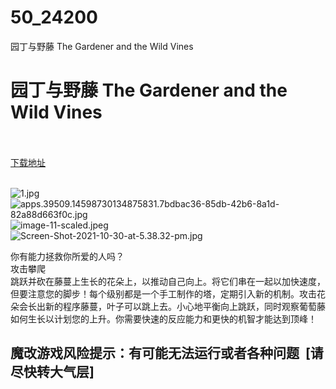 # 50_24200
园丁与野藤 The Gardener and the Wild Vines
# 园丁与野藤 The Gardener and the Wild Vines
 <br/></br>
[下载地址](https://www.switch520.cc/article/24200 "下载地址")
<br/></br>

<p><img title="1.jpg" src="https://www.switch520.cc/muke_img/2021_11_06_1a00262979b2f.jpg" alt="1.jpg"><br>
<img title="apps.39509.14598730134875831.7bdbac36-85db-42b6-8a1d-82a88d663f0c.jpg" src="https://www.switch520.cc/muke_img/2021_11_06_64ac678a9f654.jpg" alt="apps.39509.14598730134875831.7bdbac36-85db-42b6-8a1d-82a88d663f0c.jpg"><br>
<img title="image-11-scaled.jpeg" src="https://www.switch520.cc/muke_img/2021_11_06_d16ee8f0cfea7.jpeg" alt="image-11-scaled.jpeg"><br>
<img title="Screen-Shot-2021-10-30-at-5.38.32-pm.jpg" src="https://www.switch520.cc/muke_img/2021_11_06_b9eb1999927f6.jpg" alt="Screen-Shot-2021-10-30-at-5.38.32-pm.jpg"></p>
<p>你有能力拯救你所爱的人吗？<br>
攻击攀爬<br>
跳跃并砍在藤蔓上生长的花朵上，以推动自己向上。将它们串在一起以加快速度，但要注意您的脚步！每个级别都是一个手工制作的塔，定期引入新的机制。攻击花朵会长出新的程序藤蔓，叶子可以跳上去。小心地平衡向上跳跃，同时观察葡萄藤如何生长以计划您的上升。你需要快速的反应能力和更快的机智才能达到顶峰！</p>
<h2>魔改游戏风险提示：有可能无法运行或者各种问题 &nbsp;[请尽快转大气层]</h2>



